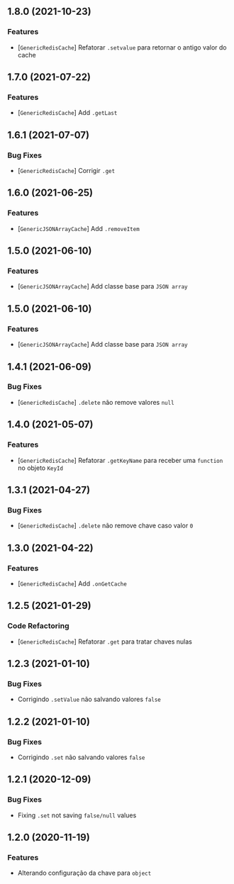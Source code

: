 ## 1.8.0 (2021-10-23)


### Features

* [`GenericRedisCache`] Refatorar `.setvalue` para retornar o antigo valor do cache

## 1.7.0 (2021-07-22)


### Features

* [`GenericRedisCache`] Add `.getLast`

## 1.6.1 (2021-07-07)


### Bug Fixes

* [`GenericRedisCache`] Corrigir `.get`

## 1.6.0 (2021-06-25)


### Features

* [`GenericJSONArrayCache`] Add `.removeItem`

## 1.5.0 (2021-06-10)


### Features

* [`GenericJSONArrayCache`] Add classe base para `JSON array`

## 1.5.0 (2021-06-10)


### Features

* [`GenericJSONArrayCache`] Add classe base para `JSON array`

## 1.4.1 (2021-06-09)


### Bug Fixes

* [`GenericRedisCache`] `.delete` não remove valores `null`

## 1.4.0 (2021-05-07)


### Features

* [`GenericRedisCache`] Refatorar `.getKeyName` para receber uma `function` no objeto `KeyId`

## 1.3.1 (2021-04-27)


### Bug Fixes

* [`GenericRedisCache`] `.delete` não remove chave caso valor `0`

## 1.3.0 (2021-04-22)


### Features

* [`GenericRedisCache`] Add `.onGetCache`

## 1.2.5 (2021-01-29)


### Code Refactoring

* [`GenericRedisCache`] Refatorar `.get` para tratar chaves nulas

## 1.2.3 (2021-01-10)


### Bug Fixes

* Corrigindo `.setValue` não salvando valores `false`

## 1.2.2 (2021-01-10)


### Bug Fixes

* Corrigindo `.set` não salvando valores `false`

## 1.2.1 (2020-12-09)


### Bug Fixes

* Fixing `.set` not saving `false/null` values

## 1.2.0 (2020-11-19)


### Features

* Alterando configuração da chave para `object`
